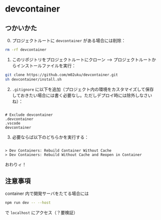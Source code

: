 # devcontainer

## つかいかた

0. プロジェクトルートに `devcontainer` がある場合には削除：

```bash
rm -rf devcontainer
```

1. このリポジトリをプロジェクトルートにクローン --> プロジェクトルートからインストールファイルを実行：

```bash
git clone https://github.com/m02uku/devcontainer.git
sh devcontainer/install.sh
```

2. `.gitignore` に以下を追加（プロジェクト内の環境をカスタマイズして保存しておきたい場合には書く必要なし。ただしデプロイ時には除外しなさいね）：

```

# Exclude devcontainer
.devcontainer
.vscode
devcontainer

```

3. 必要ならば以下のどちらかを実行する：

```

> Dev Containers: Rebuild Container Without Cache
> Dev Containers: Rebuild Without Cache and Reopen in Container

```

おわりィ！

## 注意事項

container 内で開発サーバをたてる場合には

```bash
npm run dev -- --host
```

で `localhost` にアクセス（？要検証）
